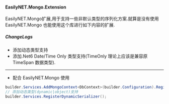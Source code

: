 #### EasilyNET.Mongo.Extension

EasilyNET.Mongo扩展,用于支持一些非默认类型的序列化方案.就算是没有使用 EasilyNET.Mongo 也能使用这个库进行如下内容的扩展.

##### ChangeLogs

- 添加动态类型支持
- 添加.Net6 Date/Time Only 类型支持(TimeOnly 理论上应该是兼容原 TimeSpan 数据类型).

---
- 配合 EasilyNET.Mongo 使用

```csharp
builder.Services.AddMongoContext<DbContext>(builder.Configuration).RegisterSerializer();
// 添加动态类型(dynamic|object)支持
builder.Services.RegisterDynamicSerializer();
```
